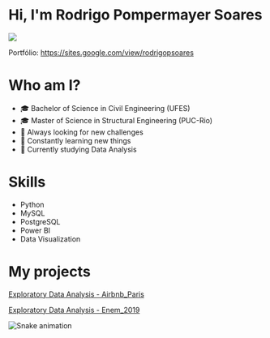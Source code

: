 # Hi, I'm Rodrigo Pompermayer Soares
<div> 

 <a href="https://www.linkedin.com/in/rodrigoposoares/" target="_blank"><img src="https://img.shields.io/badge/-LinkedIn-%230077B5?style=for-the-badge&logo=linkedin&logoColor=white" target="_blank"></a> 

</div> 

Portfólio: https://sites.google.com/view/rodrigopsoares
 
# Who am I?
- 🎓 Bachelor of Science in Civil Engineering (UFES)
- 🎓 Master of Science in Structural Engineering (PUC-Rio)
- 📖 Always looking for new challenges 
- 📖 Constantly learning new things
- 📝 Currently studying Data Analysis

# Skills
- Python
- MySQL
- PostgreSQL
- Power BI
- Data Visualization

# My projects
[Exploratory Data Analysis - Airbnb_Paris](https://github.com/rodrigopsoares/EDA_Airbnb_Paris)

[Exploratory Data Analysis - Enem_2019](https://github.com/rodrigopsoares/EAD_Enem_2019)

<div> 

 ![Snake animation](https://github.com/rodrigopsoares/rodrigopsoares/blob/output/github-contribution-grid-snake.svg)
  
</div>
